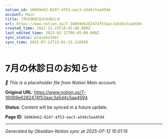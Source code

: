 ```yaml
---
notion_id: 16069e62-8247-4f53-aac3-a5d4c5aa4594
account: Main
title: 7月の休診日のお知らせ
url: https://www.notion.so/7-16069e6282474f53aac3a5d4c5aa4594
created_time: 2022-12-23T14:45:00.000Z
last_edited_time: 2023-02-12T06:45:00.000Z
sync_status: placeholder
sync_time: 2025-07-12T15:01:15.118556
---
```


# 7月の休診日のお知らせ

*🔄 This is a placeholder file from Notion Main account.*

**Original URL**: https://www.notion.so/7-16069e6282474f53aac3a5d4c5aa4594

**Status**: Content will be synced in a future update.

**Page ID**: `16069e62-8247-4f53-aac3-a5d4c5aa4594`

---

*Generated by Obsidian-Notion sync at 2025-07-12 15:01:15*
